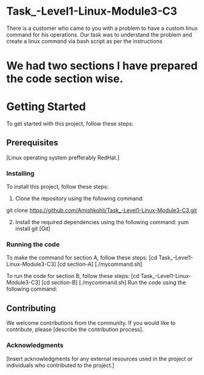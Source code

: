 # Task_-Level1-Linux-Module3-C3
There is a customer who came to you with a problem to have a custom linux command for his operations. Our task was to understand the problem and create a linux command via bash script as per the instructions

# We had two sections I have prepared the code section wise. 

# Getting Started
To get started with this project, follow these steps:

## Prerequisites
[Linux operating system prefferably RedHat.]

### Installing
To install this project, follow these steps:

1) Clone the repository using the following command:


git clone https://github.com/Amishkohli/Task_-Level1-Linux-Module3-C3.git

2) Install the required dependencies using the following command:
yum install git 
[Git]
### Running the code
To make the command for section A, follow these steps:
[cd Task_-Level1-Linux-Module3-C3]
[cd section-A]
[./mycommand.sh]

To run the code for section B, follow these steps:
[cd Task_-Level1-Linux-Module3-C3]
[cd section-B]
[./mycommand.sh]
Run the code using the following command:

## Contributing
We welcome contributions from the community. If you would like to contribute, please [describe the contribution process].

### Acknowledgments
[Insert acknowledgments for any external resources used in the project or individuals who contributed to the project.]
